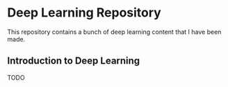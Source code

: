# Deep Learning Repository

This repository contains a bunch of deep learning content that I have been made. 

## Introduction to Deep Learning
TODO
